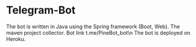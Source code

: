 # Telegram-Bot
The bot is written in Java using the Spring framework (Boot, Web). The maven project collector. 
Bot link t.me/PineBot_bot\n
The bot is deployed on Heroku.

